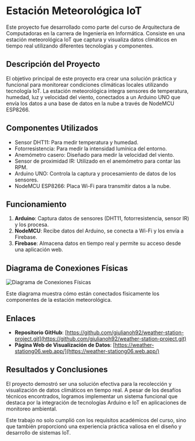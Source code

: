 # Estación Meteorológica IoT

Este proyecto fue desarrollado como parte del curso de Arquitectura de Computadoras en la carrera de Ingeniería en Informática. Consiste en una estación meteorológica IoT que captura y visualiza datos climáticos en tiempo real utilizando diferentes tecnologías y componentes.

## Descripción del Proyecto

El objetivo principal de este proyecto era crear una solución práctica y funcional para monitorear condiciones climáticas locales utilizando tecnología IoT. La estación meteorológica integra sensores de temperatura, humedad, luz y velocidad del viento, conectados a un Arduino UNO que envía los datos a una base de datos en la nube a través de NodeMCU ESP8266.

## Componentes Utilizados

- Sensor DHT11: Para medir temperatura y humedad.
- Fotorresistencia: Para medir la intensidad lumínica del entorno.
- Anemómetro casero: Diseñado para medir la velocidad del viento.
- Sensor de proximidad IR: Utilizado en el anemómetro para contar las RPM.
- Arduino UNO: Controla la captura y procesamiento de datos de los sensores.
- NodeMCU ESP8266: Placa Wi-Fi para transmitir datos a la nube.

## Funcionamiento

1. **Arduino**: Captura datos de sensores (DHT11, fotorresistencia, sensor IR) y los procesa.
2. **NodeMCU**: Recibe datos del Arduino, se conecta a Wi-Fi y los envía a Firebase.
3. **Firebase**: Almacena datos en tiempo real y permite su acceso desde una aplicación web.

## Diagrama de Conexiones Físicas

![Diagrama de Conexiones Físicas](https://drive.google.com/file/d/1-UAaJwjOcxqlqXzhrGDJLbMoAPQItJzh/view?usp=sharing)

Este diagrama muestra cómo están conectados físicamente los componentes de la estación meteorológica.

## Enlaces

- **Repositorio GitHub**: [https://github.com/giulianoh92/weather-station-project.git](https://github.com/giulianoh92/weather-station-project.git)
- **Página Web de Visualización de Datos**: [https://weather-stationg06.web.app/](https://weather-stationg06.web.app/)

## Resultados y Conclusiones

El proyecto demostró ser una solución efectiva para la recolección y visualización de datos climáticos en tiempo real. A pesar de los desafíos técnicos encontrados, logramos implementar un sistema funcional que destaca por la integración de tecnologías Arduino e IoT en aplicaciones de monitoreo ambiental.

Este trabajo no solo cumplió con los requisitos académicos del curso, sino que también proporcionó una experiencia práctica valiosa en el diseño y desarrollo de sistemas IoT.

